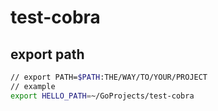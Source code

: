 # test-cobra

## export path

```bash
// export PATH=$PATH:THE/WAY/TO/YOUR/PROJECT
// example
export HELLO_PATH=~/GoProjects/test-cobra
```